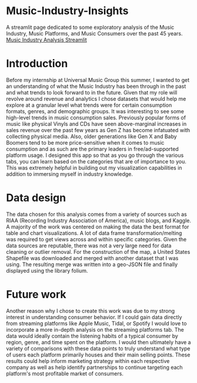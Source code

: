 # Music-Industry-Insights
A streamlit page dedicated to some exploratory analysis of the Music Industry, Music Platforms, and Music Consumers over the past 45 years.
[Music Industry Analysis Streamlit](https://music-industry-analysis.streamlit.app/)

# Introduction
Before my internship at Universal Music Group this summer, I wanted to get an understanding of what the Music Industry has been through in the past and what trends to look forward to in the future. Given that my role will revolve around revenue and analytics I chose datasets that would help me explore at a granular level what trends were for certain consumption formats, genres, and demographic groups. It was interesting to see some high-level trends in music consumption sales. Previously popular forms of music like physical Vinyls and CDs have seen above-marginal increases in sales revenue over the past few years as Gen Z has become infatuated with collecting physical media. Also, older generations like Gen X and Baby Boomers tend to be more price-sensitive when it comes to music consumption and as such are the primary leaders in free/ad-supported platform usage. I designed this app so that as you go through the various tabs, you can learn based on the categories that are of importance to you. This was extremely helpful in building out my visualization capabilities in addition to immersing myself in industry knowledge.

# Data design
The data chosen for this analysis comes from a variety of sources such as RIAA (Recording Industry Association of America), music blogs, and Kaggle. A majority of the work was centered on making the data the best format for table and chart visualizations. A lot of data frame transformation/melting was required to get views across and within specific categories. Given the data sources are reputable, there was not a very large need for data cleaning or outlier removal.  For the construction of the map, a United States Shapefile was downloaded and merged with another dataset that I was using. The resulting merge was written into a geo-JSON file and finally displayed using the library folium. 

# Future work
Another reason why I chose to create this work was due to my strong interest in understanding consumer behavior. If I could gain data directly from streaming platforms like Apple Music, Tidal, or Spotify I would love to incorporate a more in-depth analysis on the streaming platforms tab. The data would ideally contain the listening habits of a typical consumer by region, genre, and time spent on the platform. I would then ultimately have a variety of comparisons with these data points to truly understand what type of users each platform primarily houses and their main selling points. These results could help inform marketing strategy within each respective company as well as help identify partnerships to continue targeting each platform's most profitable market of consumers. 
